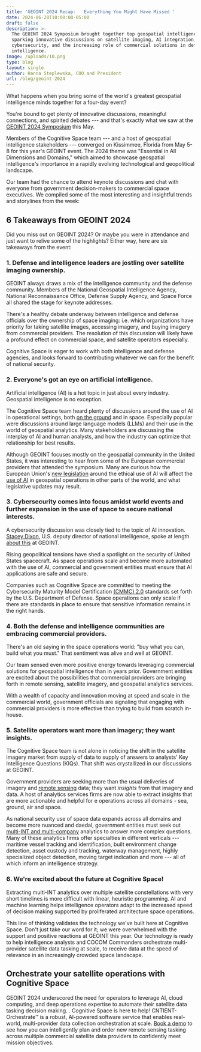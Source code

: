 ```yaml
---
title: 'GEOINT 2024 Recap:   Everything You Might Have Missed '
date: 2024-06-28T10:00:00-05:00
draft: false
description: >-
  The GEOINT 2024 Symposium brought together top geospatial intelligence minds,
  sparking innovative discussions on satellite imaging, AI integration,
  cybersecurity, and the increasing role of commercial solutions in defense and
  intelligence.
image: /uploads/10.png
type: blog
layout: single
author: Hanna Steplewska, COO and President
url: /blog/geoint-2024
---
```

What happens when you bring some of the world's greatest geospatial intelligence minds together for a four-day event?

You're bound to get plenty of innovative discussions, meaningful connections, and spirited debates --- and that's exactly what we saw at the [GEOINT 2024 Symposium](https://usgif.org/geoint-symposium/) this May.

Members of the Cognitive Space team --- and a host of geospatial intelligence stakeholders --- converged on Kissimmee, Florida from May 5-8 for this year's GEOINT event. The 2024 theme was "Essential in All Dimensions and Domains," which aimed to showcase geospatial intelligence's importance in a rapidly evolving technological and geopolitical landscape.

Our team had the chance to attend keynote discussions and chat with everyone from government decision-makers to commercial space executives. We compiled some of the most interesting and insightful trends and storylines from the week:

## 6 Takeaways from GEOINT 2024

Did you miss out on GEOINT 2024? Or maybe you were in attendance and just want to relive some of the highlights? Either way, here are six takeaways from the event:

### 1\. Defense and intelligence leaders are jostling over satellite imaging ownership.

GEOINT always draws a mix of the intelligence community and the defense community. Members of the National Geospatial Intelligence Agency, National Reconnaissance Office, Defense Supply Agency, and Space Force all shared the stage for keynote addresses.

There's a healthy debate underway between intelligence and defense officials over the ownership of space imaging: i.e. which organizations have priority for taking satellite images, accessing imagery, and buying imagery from commercial providers. The resolution of this discussion will likely have a profound effect on commercial space, and satellite operators especially.

Cognitive Space is eager to work with both intelligence and defense agencies, and looks forward to contributing whatever we can for the benefit of national security.

### 2\. Everyone's got an eye on artificial intelligence.

Artificial intelligence (AI) is a hot topic in just about every industry. Geospatial intelligence is no exception.

The Cognitive Space team heard plenty of discussions around the use of AI in operational settings, both [on the ground](https://www.cognitivespace.com/blog/short-guide-to-remote-sensing/) and in space. Especially popular were discussions around large language models (LLMs) and their use in the world of geospatial analytics. Many stakeholders are discussing the interplay of AI and human analysts, and how the industry can optimize that relationship for best results.

Although GEOINT focuses mostly on the geospatial community in the United States, it was interesting to hear from some of the European commercial providers that attended the symposium. Many are curious how the European Union's [new legislation](https://www.reuters.com/world/europe/eu-countries-back-landmark-artificial-intelligence-rules-2024-05-21/) around the ethical use of AI will affect the [use of AI](https://www.cognitivespace.com/blog/role-ai-ml-satellite-constellations/) in geospatial operations in other parts of the world, and what legislative updates may result.

### 3\. Cybersecurity comes into focus amidst world events and further expansion in the use of space to secure national interests.

A cybersecurity discussion was closely tied to the topic of AI innovation. [Stacey Dixon](https://www.linkedin.com/in/stacey-dixon-39a8015/), U.S. deputy director of national intelligence, spoke at length [about this](https://spacenews.com/people-are-going-to-try-to-steal-your-secrets-dixon-warns/) at GEOINT.

Rising geopolitical tensions have shed a spotlight on the security of United States spacecraft. As space operations scale and become more automated with the use of AI, commercial and government entities must ensure that AI applications are safe and secure.

Companies such as Cognitive Space are committed to meeting the Cybersecurity Maturity Model Certification [(CMMC)
2\.0](https://dodcio.defense.gov/CMMC/About/) standards set forth by the U.S. Department of Defense. Space operations can only scale if there are standards in place to ensure that sensitive information remains in the right hands.

### 4\. Both the defense and intelligence communities are embracing commercial providers.

There's an old saying in the space operations world: "buy what you can, build what you must." That sentiment was alive and well at GEOINT.

Our team sensed even more positive energy towards leveraging commercial solutions for geospatial intelligence than in years prior. Government entities are excited about the possibilities that commercial providers are bringing forth in remote sensing, satellite imagery, and geospatial analytics services.

With a wealth of capacity and innovation moving at speed and scale in the commercial world, government officials are signaling that engaging with commercial providers is more effective than trying to build from scratch in-house.

### 5\. Satellite operators want more than imagery; they want insights.

The Cognitive Space team is not alone in noticing the shift in the satellite imagery market from supply of data to supply of answers to analysts' Key Intelligence Questions (KIQs). That shift was crystallized in our discussions at GEOINT.

Government providers are seeking more than the usual deliveries of imagery and [remote sensing](https://www.cognitivespace.com/blog/short-guide-to-remote-sensing/) data; they want *insights* from that imagery and data. A host of analytics services firms are now able to extract insights that are more actionable and helpful for e operations across all domains - sea, ground, air and space.

As national security use of space data expands across all domains and become more nuanced and daedal, government entities must seek out [multi-INT and multi-company](https://www.cognitivespace.com/blog/challenges-of-tasking/) analytics to answer more complex questions. Many of these analytics firms offer specialties in different verticals --- maritime vessel tracking and identification, built environment change detection, asset custody and tracking, waterway management, highly specialized object detection, moving target indication and more --- all of which inform an intelligence strategy.

### 6\. We're excited about the future at Cognitive Space!

Extracting multi-INT analytics over multiple satellite constellations with very short timelines is more difficult with linear, heuristic programming. AI and machine learning helps intelligence operators adapt to the increased speed of decision making supported by proliferated architecture space operations.

This line of thinking validates the technology we've built here at Cognitive Space. Don't just take our word for it; we were overwhelmed with the support and positive reactions at GEOINT this year. Our technology is ready to help intelligence analysts and COCOM Commanders orchestrate multi-provider satellite data tasking at scale, to receive data at the speed of relevance in an increasingly crowded space
landscape.

## Orchestrate your satellite operations with Cognitive Space

GEOINT 2024 underscored the need for operators to leverage AI, cloud computing, and deep operations expertise to automate their satellite data tasking decision making. . Cognitive Space is here to help! CNTIENT-Orchestrate™ is a robust, AI-powered software service that enables real-world, multi-provider data collection orchestration at scale. [Book a demo](https://www.cognitivespace.com/contact/) to see how you can intelligently plan and order new remote sensing tasking across multiple commercial satellite data providers to confidently meet mission objectives.